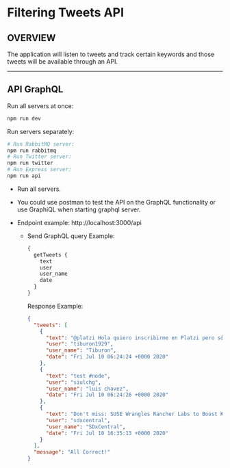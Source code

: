# Filtering Tweets API

## OVERVIEW

The application will listen to tweets and track certain keywords and those tweets will be available through an API.

---

## API GraphQL

Run all servers at once:

```bash
npm run dev
```

Run servers separately:

```bash
# Run RabbitMQ server:
npm run rabbitmq
# Run Twitter server:
npm run twitter
# Run Express server:
npm run api
```

- Run all servers.
- You could use postman to test the API on the GraphQL functionality or use GraphiQL when starting graphql server.
- Endpoint example: http://localhost:3000/api

  - Send GraphQL query Example:

    ```graphql
    {
      getTweets {
        text
        user
        user_name
        date
      }
    }
    ```

    Response Example:

    ```json
    {
      "tweets": [
        {
          "text": "@platzi Hola quiero inscribirme en Platzi pero sólo puedo pagar mensual, quiero hablar con ustedes me pueden enviar… https://t.co/Br0t2PGi7j",
          "user": "tiburon1929",
          "user_name": "Tiburon",
          "date": "Fri Jul 10 06:24:24 +0000 2020"
        },
        {
          "text": "test #node",
          "user": "siulchg",
          "user_name": "luis chavez",
          "date": "Fri Jul 10 06:24:26 +0000 2020"
        },
        {
          "text": "Don't miss: SUSE Wrangles Rancher Labs to Boost Kubernetes Cred https://t.co/TbpnIkY0JH #ai #cloud #cloudnative… https://t.co/zs4Z9mXA8g",
          "user": "sdxcentral",
          "user_name": "SDxCentral",
          "date": "Fri Jul 10 16:35:13 +0000 2020"
        }
      ],
      "message": "All Correct!"
    }
    ```
